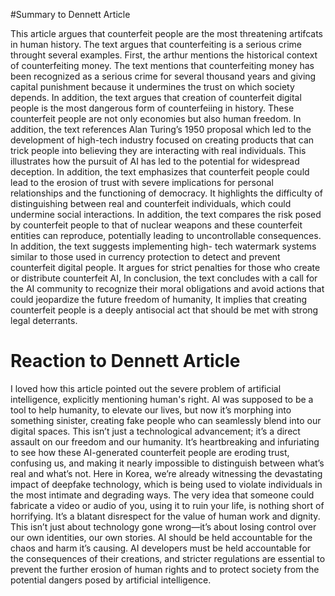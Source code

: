 #Summary to Dennett Article 

This article argues that counterfeit people are the most threatening artifcats in human history.  The text argues that counterfeiting is a serious crime throught several examples. 
First, the arthur mentions the historical context of counterfeiting money. The text mentions that counterfeiting money has been recognized as a serious crime for several thousand years and giving capital punishment because it undermines the trust on which society depends. 
In addition, the text argues that creation of counterfeit digital people is the most dangerous form of counterfeiing in history. These counterfeit people are not only economies but also human freedom. 
In addition, the text references Alan Turing’s 1950 proposal which led to the development of high-tech industry focused on creating products that can trick people into believing they are interacting with real individuals. This illustrates how the pursuit of AI has led to the potential for widespread deception. 
	In addition, the text emphasizes that counterfeit people could lead to the erosion of trust with severe implications for personal relationships and the functioning of democracy. It highlights the difficulty of distinguishing between real and counterfeit individuals, which could undermine social interactions. 
	In addition, the text compares the risk posed by counterfeit people to that of nuclear weapons and these counterfeit entities can reproduce, potentially leading to uncontrollable consequences. 
	In addition, the text suggests implementing high- tech watermark systems similar to those used in currency protection to detect and prevent counterfeit digital people. It argues for strict penalties for those who create or distribute counterfeit AI,
	In conclusion, the text concludes with a call for the AI community to recognize their moral obligations and avoid actions that could jeopardize the future freedom of humanity, It implies that creating counterfeit people is a deeply antisocial act that should be met with strong legal deterrants. 

	

# Reaction to Dennett Article 

  I loved how this article pointed out the severe problem of artificial intelligence, explicitly mentioning human's right. 
AI was supposed to be a tool to help humanity, to elevate our lives, but now it’s morphing into something sinister, creating fake people who can seamlessly blend into our digital spaces. This isn’t just a technological advancement; it’s a direct assault on our freedom and our humanity. It’s heartbreaking and infuriating to see how these AI-generated counterfeit people are eroding trust, confusing us, and making it nearly impossible to distinguish between what’s real and what’s not. 
  Here in Korea, we’re already witnessing the devastating impact of deepfake technology, which is being used to violate individuals in the most intimate and degrading ways. The very idea that someone could fabricate a video or audio of you, using it to ruin your life, is nothing short of horrifying. It’s a blatant disrespect for the value of human work and dignity. This isn’t just about technology gone wrong—it’s about losing control over our own identities, our own stories. 
  AI should be held accountable for the chaos and harm it’s causing.  AI developers must be held accountable for the consequences of their creations, and stricter regulations are essential to prevent the further erosion of human rights and to protect society from the potential dangers posed by artificial intelligence.


